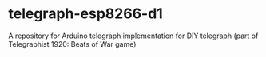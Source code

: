 # telegraph-esp8266-d1
A repository for Arduino telegraph implementation for DIY telegraph (part of Telegraphist 1920: Beats of War game)
